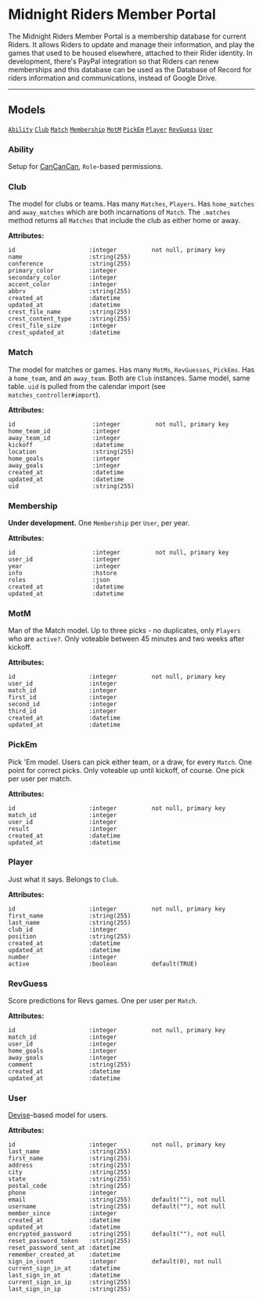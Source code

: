 # Midnight Riders Member Portal

The Midnight Riders Member Portal is a membership database for current Riders. It allows Riders
to update and manage their information, and play the games that used to be housed elsewhere, attached
to their Rider identity. In development, there's PayPal integration so that Riders can renew memberships
and this database can be used as the Database of Record for riders information and communications,
instead of Google Drive.

----

## Models

[`Ability`](#markdown-header-ability)
[`Club`](#markdown-header-club)
[`Match`](#markdown-header-match)
[`Membership`](#markdown-header-membership)
[`MotM`](#markdown-header-motm)
[`PickEm`](#markdown-header-pickem)
[`Player`](#markdown-header-player)
[`RevGuess`](#markdown-header-revguess)
[`User`](#markdown-header-user)

### Ability

Setup for [CanCanCan](https://github.com/CanCanCommunity/cancancan), `Role`-based permissions.

### Club

The model for clubs or teams. Has many `Matches`, `Players`. Has `home_matches` and `away_matches`
which are both incarnations of `Match`. The `.matches` method returns all `Matches` that include
the club as either home or away.

**Attributes:**

    id                     :integer          not null, primary key
    name                   :string(255)
    conference             :string(255)
    primary_color          :integer
    secondary_color        :integer
    accent_color           :integer
    abbrv                  :string(255)
    created_at             :datetime
    updated_at             :datetime
    crest_file_name        :string(255)
    crest_content_type     :string(255)
    crest_file_size        :integer
    crest_updated_at       :datetime

### Match

The model for matches or games. Has many `MotMs`, `RevGuesses`, `PickEms`. Has a `home_team`,
and an `away_team`. Both are `Club` instances. Same model, same table. `uid` is pulled from
the calendar import (see `matches_controller#import`).

**Attributes:**

    id                      :integer          not null, primary key
    home_team_id            :integer
    away_team_id            :integer
    kickoff                 :datetime
    location                :string(255)
    home_goals              :integer
    away_goals              :integer
    created_at              :datetime
    updated_at              :datetime
    uid                     :string(255)

### Membership

**Under development.** One `Membership` per `User`, per year.

**Attributes:**

    id                      :integer          not null, primary key
    user_id                 :integer
    year                    :integer
    info                    :hstore
    roles                   :json
    created_at              :datetime
    updated_at              :datetime

### MotM

Man of the Match model. Up to three picks - no duplicates, only `Players` who are `active?`.
Only voteable between 45 minutes and two weeks after kickoff. 

**Attributes:**

    id                     :integer          not null, primary key
    user_id                :integer
    match_id               :integer
    first_id               :integer
    second_id              :integer
    third_id               :integer
    created_at             :datetime
    updated_at             :datetime

### PickEm

Pick 'Em model. Users can pick either team, or a draw, for every `Match`. One point for correct
picks. Only voteable up until kickoff, of course. One pick per user per match.

**Attributes:**

    id                     :integer          not null, primary key
    match_id               :integer
    user_id                :integer
    result                 :integer
    created_at             :datetime
    updated_at             :datetime

### Player

Just what it says. Belongs to `Club`.

**Attributes:**

    id                     :integer          not null, primary key
    first_name             :string(255)
    last_name              :string(255)
    club_id                :integer
    position               :string(255)
    created_at             :datetime
    updated_at             :datetime
    number                 :integer
    active                 :boolean          default(TRUE)

### RevGuess

Score predictions for Revs games. One per user per `Match`.

**Attributes:**

    id                     :integer          not null, primary key
    match_id               :integer
    user_id                :integer
    home_goals             :integer
    away_goals             :integer
    comment                :string(255)
    created_at             :datetime
    updated_at             :datetime

### User

[Devise](https://github.com/plataformatec/devise)-based model for users.

**Attributes:**

    id                     :integer          not null, primary key
    last_name              :string(255)
    first_name             :string(255)
    address                :string(255)
    city                   :string(255)
    state                  :string(255)
    postal_code            :string(255)
    phone                  :integer
    email                  :string(255)      default(""), not null
    username               :string(255)      default(""), not null
    member_since           :integer
    created_at             :datetime
    updated_at             :datetime
    encrypted_password     :string(255)      default(""), not null
    reset_password_token   :string(255)
    reset_password_sent_at :datetime
    remember_created_at    :datetime
    sign_in_count          :integer          default(0), not null
    current_sign_in_at     :datetime
    last_sign_in_at        :datetime
    current_sign_in_ip     :string(255)
    last_sign_in_ip        :string(255)